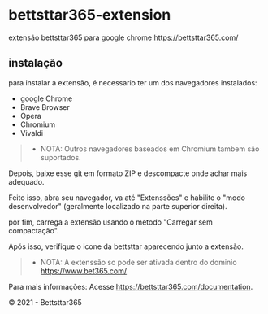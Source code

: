 # bettsttar365-extension
extensão bettsttar365 para google chrome https://bettsttar365.com/

## instalação

para instalar a extensão, é necessario ter um dos navegadores instalados:

- google Chrome
- Brave Browser
- Opera
- Chromium
- Vivaldi
  
>- NOTA: Outros navegadores baseados em Chromium tambem são suportados.

Depois, baixe esse git em formato ZIP e descompacte onde achar mais adequado.

Feito isso, abra seu navegador, va até "Extenssões" e habilite o "modo desenvolvedor" (geralmente localizado na parte superior direita).

por fim, carrega a extensão usando o metodo "Carregar sem compactação".

Após isso, verifique o icone da bettsttar aparecendo junto a extensão.

>- NOTA: A extenssão so pode ser ativada dentro do dominio https://www.bet365.com/

Para mais informações: Acesse https://bettsttar365.com/documentation.



&copy; 2021 - Bettsttar365 




